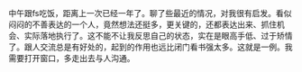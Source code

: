 
中午跟fs吃饭，距离上一次已经一年了。聊了些最近的情况，对我很有启发。看似闷闷的不善表达的一个人，竟然想法还挺多，更关键的，还都表达出来、抓住机会、实际落地执行了。这不能不让我反思自己的状态，实在是眼高手低、过于矫情了。跟人交流总是有好处的，起到的作用也远比闭门看书强太多。这就是一例。我需要打开窗口，多走出去与人沟通。
